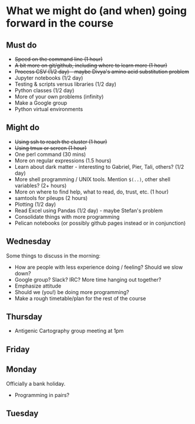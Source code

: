 # What we might do (and when) going forward in the course

## Must do

* ~~Speed on the command line (1 hour)~~
* ~~A bit more on git/github, including where to learn more  (1 hour)~~
* ~~Process CSV (1/2 day) - maybe Divya's amino acid substitution problem~~
* Jupyter notebooks (1/2 day)
* Testing & scripts versus libraries (1/2 day)
* Python classes (1/2 day)
* More of your own problems (infinity)
* Make a Google group
* Python virtual environments

## Might do

* ~~Using ssh to reach the cluster (1 hour)~~
* ~~Using tmux or screen (1 hour)~~
* One perl command (30 mins)
* More on regular expressions (1.5 hours)
* Learn about dark matter - interesting to Gabriel, Pier, Tali, others? (1/2 day)
* More shell programming / UNIX tools. Mention `$(..)`, other shell variables? (2+ hours)
* More on where to find help, what to read, do, trust, etc. (1 hour)
* samtools for pileups (2 hours)
* Plotting (1/2 day)
* Read Excel using Pandas (1/2 day) - maybe Stefan's problem
* Consolidate things with more programming
* Pelican notebooks (or possibly github pages instead or in conjunction)

## Wednesday

Some things to discuss in the morning:

* How are people with less experience doing / feeling?  Should we slow down?
* Google group? Slack? IRC? More time hanging out together?
* Emphasize attitude
* Should we (you!) be doing more programming?
* Make a rough timetable/plan for the rest of the course

## Thursday

* Antigenic Cartography group meeting at 1pm

## Friday

## Monday

Officially a bank holiday.

* Programming in pairs?

## Tuesday
